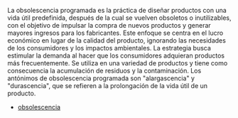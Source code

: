 La obsolescencia programada es la práctica de diseñar productos con una vida útil predefinida, después de la cual se vuelven obsoletos o inutilizables, con el objetivo de impulsar la compra de nuevos productos y generar mayores ingresos para los fabricantes. Este enfoque se centra en el lucro económico en lugar de la calidad del producto, ignorando las necesidades de los consumidores y los impactos ambientales. La estrategia busca estimular la demanda al hacer que los consumidores adquieran productos más frecuentemente. Se utiliza en una variedad de productos y tiene como consecuencia la acumulación de residuos y la contaminación. Los antónimos de obsolescencia programada son "alargascencia" y "durascencia", que se refieren a la prolongación de la vida útil de un producto.

- [obsolescencia](https://www.areatecnologia.com/imagenes/obsolescencia-programada.jpg)

